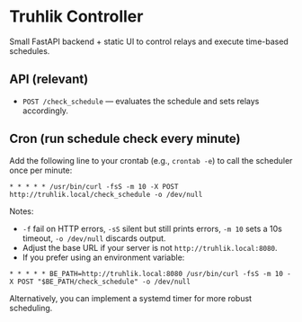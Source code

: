 # Truhlik Controller

Small FastAPI backend + static UI to control relays and execute time-based schedules.

## API (relevant)
- `POST /check_schedule` — evaluates the schedule and sets relays accordingly.

## Cron (run schedule check every minute)
Add the following line to your crontab (e.g., `crontab -e`) to call the scheduler once per minute:

```
* * * * * /usr/bin/curl -fsS -m 10 -X POST http://truhlik.local/check_schedule -o /dev/null
```

Notes:
- `-f` fail on HTTP errors, `-sS` silent but still prints errors, `-m 10` sets a 10s timeout, `-o /dev/null` discards output.
- Adjust the base URL if your server is not `http://truhlik.local:8080`.
- If you prefer using an environment variable:

```
* * * * * BE_PATH=http://truhlik.local:8080 /usr/bin/curl -fsS -m 10 -X POST "$BE_PATH/check_schedule" -o /dev/null
```

Alternatively, you can implement a systemd timer for more robust scheduling.